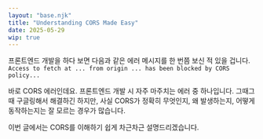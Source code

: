 ```yaml
---
layout: "base.njk"
title: "Understanding CORS Made Easy"
date: 2025-05-29
wip: true
---
```


프론트엔드 개발을 하다 보면 다음과 같은 에러 메시지를 한 번쯤 보신 적 있을 겁니다.
`Access to fetch at ... from origin ... has been blocked by CORS policy...`

바로 CORS 에러인데요. 프론트엔드 개발 시 자주 마주치는 에러 중 하나입니다.
그때그때 구글링해서 해결하긴 하지만, 사실 CORS가 정확히 무엇인지, 왜 발생하는지, 어떻게 동작하는지는 잘 모르는 경우가 많습니다.

이번 글에서는 CORS를 이해하기 쉽게 차근차근 설명드리겠습니다.

